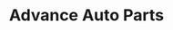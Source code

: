 ---
title: "Advance Auto Parts"
url: /indianapolis/advance-auto-parts-north-keystone-avenue/
shop: car parts
---